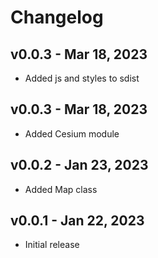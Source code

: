 # Changelog

## v0.0.3 - Mar 18, 2023

-   Added js and styles to sdist

## v0.0.3 - Mar 18, 2023

-   Added Cesium module

## v0.0.2 - Jan 23, 2023

-   Added Map class

## v0.0.1 - Jan 22, 2023

-   Initial release

